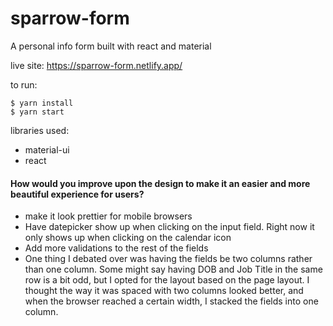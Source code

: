 # sparrow-form
A personal info form built with react and material

live site: https://sparrow-form.netlify.app/

to run:
```
$ yarn install
$ yarn start
```

libraries used:
- material-ui
- react

#### How would you improve upon the design to make it an easier and more beautiful experience for users?

- make it look prettier for mobile browsers
- Have datepicker show up when clicking on the input field. Right now it only shows up when clicking on the calendar icon
- Add more validations to the rest of the fields
- One thing I debated over was having the fields be two columns rather than one column. Some might say having DOB and Job Title in the same row is a bit odd, but I opted for the layout based on the page layout. I thought the way it was spaced with two columns looked better, and when the browser reached a certain width, I stacked the fields into one column.


